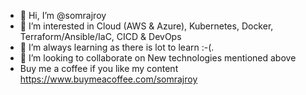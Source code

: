 - 👋 Hi, I’m @somrajroy
- 👀 I’m interested in Cloud (AWS & Azure), Kubernetes, Docker, Terraform/Ansible/IaC, CICD & DevOps
- 🌱 I’m always learning as there is lot to learn :-(.
- 💞️ I’m looking to collaborate on New technologies mentioned above
- Buy me a coffee if you like my content https://www.buymeacoffee.com/somrajroy


<!---
somrajroy/somrajroy is a ✨ special ✨ repository because its `README.md` (this file) appears on your GitHub profile.
You can click the Preview link to take a look at your changes.
--->

